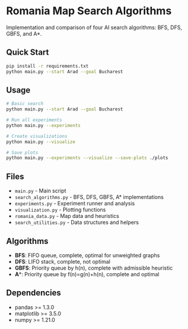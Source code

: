 # Romania Map Search Algorithms

Implementation and comparison of four AI search algorithms: BFS, DFS, GBFS, and A*.

## Quick Start

```bash
pip install -r requirements.txt
python main.py --start Arad --goal Bucharest
```

## Usage

```bash
# Basic search
python main.py --start Arad --goal Bucharest

# Run all experiments
python main.py --experiments

# Create visualizations
python main.py --visualize

# Save plots
python main.py --experiments --visualize --save-plots ./plots
```

## Files

- `main.py` - Main script
- `search_algorithms.py` - BFS, DFS, GBFS, A* implementations
- `experiments.py` - Experiment runner and analysis
- `visualization.py` - Plotting functions
- `romania_data.py` - Map data and heuristics
- `search_utilities.py` - Data structures and helpers

## Algorithms

- **BFS**: FIFO queue, complete, optimal for unweighted graphs
- **DFS**: LIFO stack, complete, not optimal
- **GBFS**: Priority queue by h(n), complete with admissible heuristic
- **A***: Priority queue by f(n)=g(n)+h(n), complete and optimal

## Dependencies

- pandas >= 1.3.0
- matplotlib >= 3.5.0
- numpy >= 1.21.0
